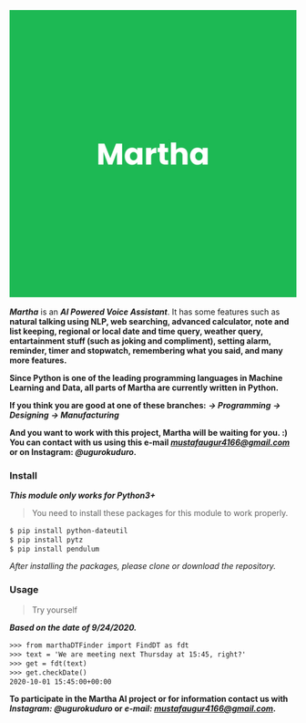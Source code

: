 ![Martha Logo](pics/marthalogo.jpg)

***Martha*** is an ***AI Powered Voice Assistant***. It has some features such as **natural talking using NLP, web searching, advanced calculator, note and list keeping, regional or local date and time query, weather query, entartainment stuff (such as joking and compliment), setting alarm, reminder, timer and stopwatch, remembering what you said, and many more features.**

**Since Python is one of the leading programming languages in Machine Learning and Data, all parts of Martha are currently written in Python.**

**If you think you are good at one of these branches:**
***-> Programming***
***-> Designing***
***-> Manufacturing***

**And you want to work with this project, Martha will be waiting for you. :)**
**You can contact with us using this e-mail *mustafaugur4166@gmail.com* or on Instagram: *@ugurokuduro*.**

### Install

***This module only works for Python3+***
> You need to install these packages for this module to work properly.

```
$ pip install python-dateutil
$ pip install pytz
$ pip install pendulum
```

*After installing the packages, please clone or download the repository.*

### Usage

> Try yourself

***Based on the date of 9/24/2020.***

```
>>> from marthaDTFinder import FindDT as fdt
>>> text = 'We are meeting next Thursday at 15:45, right?'
>>> get = fdt(text)
>>> get.checkDate()
2020-10-01 15:45:00+00:00
```

**To participate in the Martha AI project or for information contact us with *Instagram: @ugurokuduro* or *e-mail: mustafaugur4166@gmail.com*.**
